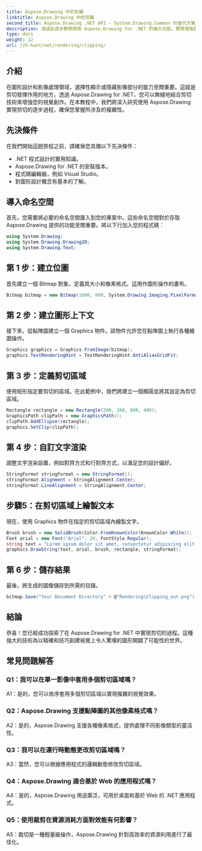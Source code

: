 ```yaml
---
title: Aspose.Drawing 中的剪輯
linktitle: Aspose.Drawing 中的剪輯
second_title: Aspose.Drawing .NET API - System.Drawing.Common 的替代方案
description: 透過此逐步教學探索 Aspose.Drawing for .NET 的強大功能，實現增強圖形設計的裁切。
type: docs
weight: 12
url: /zh-hant/net/rendering/clipping/
---
```

## 介紹

在圖形設計和影像處理領域，選擇性顯示或隱藏影像部分的能力至關重要。這就是剪切發揮作用的地方，透過 Aspose.Drawing for .NET，您可以無縫地結合剪切技術來增強您的視覺創作。在本教程中，我們將深入研究使用 Aspose.Drawing 實現剪切的逐步過程，確保您掌握所涉及的複雜性。

## 先決條件

在我們開始這趟旅程之前，請確保您具備以下先決條件：

- .NET 程式設計的實用知識。
- Aspose.Drawing for .NET 的安裝版本。
- 程式碼編輯器，例如 Visual Studio。
- 對圖形設計概念有基本的了解。

## 導入命名空間

首先，您需要將必要的命名空間匯入到您的專案中。這些命名空間對於存取 Aspose.Drawing 提供的功能至關重要。將以下行加入您的程式碼：

```csharp
using System.Drawing;
using System.Drawing.Drawing2D;
using System.Drawing.Text;
```

## 第 1 步：建立位圖

首先建立一個 Bitmap 對象，定義其大小和像素格式。這用作圖形操作的畫布。 

```csharp
Bitmap bitmap = new Bitmap(1000, 800, System.Drawing.Imaging.PixelFormat.Format32bppPArgb);
```

## 第 2 步：建立圖形上下文

接下來，從點陣圖建立一個 Graphics 物件。該物件允許您在點陣圖上執行各種繪圖操作。

```csharp
Graphics graphics = Graphics.FromImage(bitmap);
graphics.TextRenderingHint = TextRenderingHint.AntiAliasGridFit;
```

## 第 3 步：定義剪切區域

使用矩形指定要剪切的區域。在此範例中，我們將建立一個橢圓並將其設定為剪切區域。

```csharp
Rectangle rectangle = new Rectangle(200, 200, 600, 400);
GraphicsPath clipPath = new GraphicsPath();
clipPath.AddEllipse(rectangle);
graphics.SetClip(clipPath);
```

## 第 4 步：自訂文字渲染

調整文字渲染設置，例如對齊方式和行對齊方式，以滿足您的設計偏好。

```csharp
StringFormat stringFormat = new StringFormat();
stringFormat.Alignment = StringAlignment.Center;
stringFormat.LineAlignment = StringAlignment.Center;
```

## 步驟5：在剪切區域上繪製文本

現在，使用 Graphics 物件在指定的剪切區域內繪製文字。

```csharp
Brush brush = new SolidBrush(Color.FromKnownColor(KnownColor.White));
Font arial = new Font("Arial", 20, FontStyle.Regular);
string text = "Lorem ipsum dolor sit amet, consectetur adipiscing elit. ..."; // （為簡潔起見，文字被截斷）
graphics.DrawString(text, arial, brush, rectangle, stringFormat);
```

## 第 6 步：儲存結果

最後，將生成的圖像儲存到所需的目錄。

```csharp
bitmap.Save("Your Document Directory" + @"Rendering\Clipping_out.png");
```

## 結論

恭喜！您已經成功探索了在 Aspose.Drawing for .NET 中實現剪切的過程。這種強大的技術為以精確和技巧創建視覺上令人驚嘆的圖形開闢了可能性的世界。

## 常見問題解答

### Q1：我可以在單一影像中套用多個剪切區域嗎？

A1：是的，您可以依序套用多個剪切區域以實現複雜的視覺效果。

### Q2：Aspose.Drawing 支援點陣圖的其他像素格式嗎？

A2：是的，Aspose.Drawing 支援各種像素格式，提供處理不同影像類型的靈活性。

### Q3：我可以在運行時動態更改剪切區域嗎？

A3：當然，您可以根據應用程式的邏輯動態修改剪切區域。

### Q4：Aspose.Drawing 適合基於 Web 的應用程式嗎？

A4：是的，Aspose.Drawing 用途廣泛，可用於桌面和基於 Web 的 .NET 應用程式。

### Q5：使用裁剪在資源消耗方面對效能有何影響？

A5：裁切是一種輕量級操作，Aspose.Drawing 針對高效率的資源利用進行了最佳化。